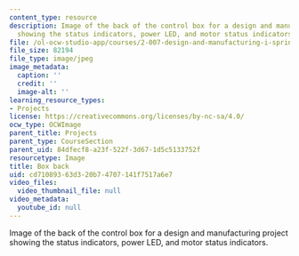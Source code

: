 ```yaml
---
content_type: resource
description: Image of the back of the control box for a design and manufacturing project
  showing the status indicators, power LED, and motor status indicators.
file: /ol-ocw-studio-app/courses/2-007-design-and-manufacturing-i-spring-2009/cd71089363d320b74707141f7517a6e7_control_box_back.jpg
file_size: 82194
file_type: image/jpeg
image_metadata:
  caption: ''
  credit: ''
  image-alt: ''
learning_resource_types:
- Projects
license: https://creativecommons.org/licenses/by-nc-sa/4.0/
ocw_type: OCWImage
parent_title: Projects
parent_type: CourseSection
parent_uid: 84dfecf8-a23f-522f-3d67-1d5c5133752f
resourcetype: Image
title: Box back
uid: cd710893-63d3-20b7-4707-141f7517a6e7
video_files:
  video_thumbnail_file: null
video_metadata:
  youtube_id: null
---
```

Image of the back of the control box for a design and manufacturing project showing the status indicators, power LED, and motor status indicators.